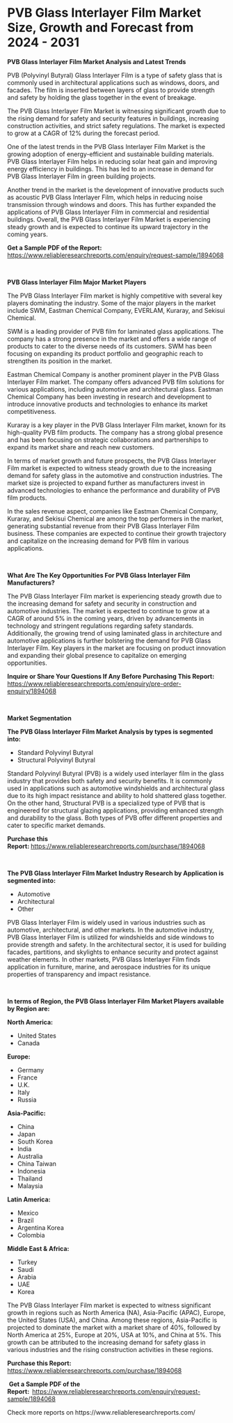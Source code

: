 <p><h1>PVB Glass Interlayer Film Market Size, Growth and Forecast from 2024 - 2031</h1></p><p><strong>PVB Glass Interlayer Film Market Analysis and Latest Trends</strong></p>
<p><p>PVB (Polyvinyl Butyral) Glass Interlayer Film is a type of safety glass that is commonly used in architectural applications such as windows, doors, and facades. The film is inserted between layers of glass to provide strength and safety by holding the glass together in the event of breakage.</p><p>The PVB Glass Interlayer Film Market is witnessing significant growth due to the rising demand for safety and security features in buildings, increasing construction activities, and strict safety regulations. The market is expected to grow at a CAGR of 12% during the forecast period. </p><p>One of the latest trends in the PVB Glass Interlayer Film Market is the growing adoption of energy-efficient and sustainable building materials. PVB Glass Interlayer Film helps in reducing solar heat gain and improving energy efficiency in buildings. This has led to an increase in demand for PVB Glass Interlayer Film in green building projects.</p><p>Another trend in the market is the development of innovative products such as acoustic PVB Glass Interlayer Film, which helps in reducing noise transmission through windows and doors. This has further expanded the applications of PVB Glass Interlayer Film in commercial and residential buildings. Overall, the PVB Glass Interlayer Film Market is experiencing steady growth and is expected to continue its upward trajectory in the coming years.</p></p>
<p><strong>Get a Sample PDF of the Report:&nbsp;</strong> <a href="https://www.reliableresearchreports.com/enquiry/request-sample/1894068">https://www.reliableresearchreports.com/enquiry/request-sample/1894068</a></p>
<p>&nbsp;</p>
<p><strong>PVB Glass Interlayer Film Major Market Players</strong></p>
<p><p>The PVB Glass Interlayer Film market is highly competitive with several key players dominating the industry. Some of the major players in the market include SWM, Eastman Chemical Company, EVERLAM, Kuraray, and Sekisui Chemical.</p><p>SWM is a leading provider of PVB film for laminated glass applications. The company has a strong presence in the market and offers a wide range of products to cater to the diverse needs of its customers. SWM has been focusing on expanding its product portfolio and geographic reach to strengthen its position in the market.</p><p>Eastman Chemical Company is another prominent player in the PVB Glass Interlayer Film market. The company offers advanced PVB film solutions for various applications, including automotive and architectural glass. Eastman Chemical Company has been investing in research and development to introduce innovative products and technologies to enhance its market competitiveness.</p><p>Kuraray is a key player in the PVB Glass Interlayer Film market, known for its high-quality PVB film products. The company has a strong global presence and has been focusing on strategic collaborations and partnerships to expand its market share and reach new customers.</p><p>In terms of market growth and future prospects, the PVB Glass Interlayer Film market is expected to witness steady growth due to the increasing demand for safety glass in the automotive and construction industries. The market size is projected to expand further as manufacturers invest in advanced technologies to enhance the performance and durability of PVB film products.</p><p>In the sales revenue aspect, companies like Eastman Chemical Company, Kuraray, and Sekisui Chemical are among the top performers in the market, generating substantial revenue from their PVB Glass Interlayer Film business. These companies are expected to continue their growth trajectory and capitalize on the increasing demand for PVB film in various applications.</p></p>
<p>&nbsp;</p>
<p><strong>What Are The Key Opportunities For PVB Glass Interlayer Film Manufacturers?</strong></p>
<p><p>The PVB Glass Interlayer Film market is experiencing steady growth due to the increasing demand for safety and security in construction and automotive industries. The market is expected to continue to grow at a CAGR of around 5% in the coming years, driven by advancements in technology and stringent regulations regarding safety standards. Additionally, the growing trend of using laminated glass in architecture and automotive applications is further bolstering the demand for PVB Glass Interlayer Film. Key players in the market are focusing on product innovation and expanding their global presence to capitalize on emerging opportunities.</p></p>
<p><strong>Inquire or Share Your Questions If Any Before Purchasing This Report:</strong> <a href="https://www.reliableresearchreports.com/enquiry/pre-order-enquiry/1894068">https://www.reliableresearchreports.com/enquiry/pre-order-enquiry/1894068</a></p>
<p>&nbsp;</p>
<p><strong>Market Segmentation</strong></p>
<p><strong>The PVB Glass Interlayer Film Market Analysis by types is segmented into:</strong></p>
<p><ul><li>Standard Polyvinyl Butyral</li><li>Structural Polyvinyl Butyral</li></ul></p>
<p><p>Standard Polyvinyl Butyral (PVB) is a widely used interlayer film in the glass industry that provides both safety and security benefits. It is commonly used in applications such as automotive windshields and architectural glass due to its high impact resistance and ability to hold shattered glass together. On the other hand, Structural PVB is a specialized type of PVB that is engineered for structural glazing applications, providing enhanced strength and durability to the glass. Both types of PVB offer different properties and cater to specific market demands.</p></p>
<p><strong>Purchase this Report:&nbsp;</strong><a href="https://www.reliableresearchreports.com/purchase/1894068">https://www.reliableresearchreports.com/purchase/1894068</a></p>
<p>&nbsp;</p>
<p><strong>The PVB Glass Interlayer Film Market Industry Research by Application is segmented into:</strong></p>
<p><ul><li>Automotive</li><li>Architectural</li><li>Other</li></ul></p>
<p><p>PVB Glass Interlayer Film is widely used in various industries such as automotive, architectural, and other markets. In the automotive industry, PVB Glass Interlayer Film is utilized for windshields and side windows to provide strength and safety. In the architectural sector, it is used for building facades, partitions, and skylights to enhance security and protect against weather elements. In other markets, PVB Glass Interlayer Film finds application in furniture, marine, and aerospace industries for its unique properties of transparency and impact resistance.</p></p>
<p>&nbsp;</p>
<p><strong>In terms of Region, the PVB Glass Interlayer Film Market Players available by Region are:</strong></p>
<p>
    <p> <strong> North America: </strong>
        <ul>
            <li>United States</li>
            <li>Canada</li>
        </ul>
        </p> 
    <p> <strong> Europe: </strong>
        <ul>
            <li>Germany</li>
            <li>France</li>
            <li>U.K.</li>
            <li>Italy</li>
            <li>Russia</li>
        </ul>
        </p> 
    <p> <strong> Asia-Pacific: </strong>
        <ul>
            <li>China</li>
            <li>Japan</li>
            <li>South Korea</li>
            <li>India</li>
            <li>Australia</li>
            <li>China Taiwan</li>
            <li>Indonesia</li>
            <li>Thailand</li>
            <li>Malaysia</li>
        </ul>
        </p> 
    <p> <strong> Latin America: </strong>
        <ul>
            <li>Mexico</li>
            <li>Brazil</li>
            <li>Argentina Korea</li>
            <li>Colombia</li>
        </ul>
        </p> 
    <p> <strong> Middle East & Africa: </strong>
        <ul>
            <li>Turkey</li>
            <li>Saudi</li>
            <li>Arabia</li>
            <li>UAE</li>
            <li>Korea</li>
        </ul>
    </p>
    </p>
<p><p>The PVB Glass Interlayer Film market is expected to witness significant growth in regions such as North America (NA), Asia-Pacific (APAC), Europe, the United States (USA), and China. Among these regions, Asia-Pacific is projected to dominate the market with a market share of 40%, followed by North America at 25%, Europe at 20%, USA at 10%, and China at 5%. This growth can be attributed to the increasing demand for safety glass in various industries and the rising construction activities in these regions.</p></p>
<p><strong>Purchase this Report: </strong><a href="https://www.reliableresearchreports.com/purchase/1894068">https://www.reliableresearchreports.com/purchase/1894068</a></p>
<p>&nbsp;<strong>Get a Sample PDF of the Report:&nbsp;&nbsp;</strong><a href="https://www.reliableresearchreports.com/enquiry/request-sample/1894068">https://www.reliableresearchreports.com/enquiry/request-sample/1894068</a></p>
<p><strong></strong></p>
<p>Check more reports on https://www.reliableresearchreports.com/</p>